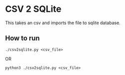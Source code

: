 # CSV 2 SQLite
This takes an csv and imports the file to sqlite database.

## How to run
`./csv2sqlite.py <csv_file>`

OR

`python3 ./csv2sqlite.py <csv_file>`
